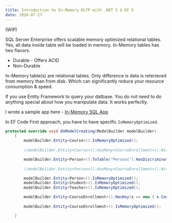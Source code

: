 ```yaml
---
title: Introduction to In-Memory OLTP with .NET 5 & EF 5 
date: 2020-07-27
---
```

(WIP)

SQL Server Enterprise offers scalable memory optimized relational tables. Yes, all data inside table will be loaded in memory. In-Memory tables has two flavors. 
- Durable - Offers ACID 
- Non-Durable 

In-Memory table(s) are relational tables. Only difference is data is reterieved from memory than from disk. Which can significantly reduce your resource consumption & speed.

If you use Entity Framework to query your datbase. You do not need to do anything special about how you manipulate data. It works perfectly.

I wrote a sample app here - [In-Memory SQL App ](https://github.com/marafiq/PerformanceBoostWithSqlServer/blob/master/PerformanceBoostWithSqlServer/Program.cs) 

In EF Code First approach, you have to have specific `IsMemoryOptimized`.

``` C#
protected override void OnModelCreating(ModelBuilder modelBuilder)
    {
        modelBuilder.Entity<Course>().IsMemoryOptimized();
        
        //modelBuilder.Entity<Course>().HasMany<CourseEnrollment>().WithOne(x => x.Course);

        modelBuilder.Entity<Person>().ToTable("Persons").HasDiscriminator<PersonRole>(nameof(Person.Role)).HasValue<Student>(PersonRole.Student).HasValue<Teacher>(PersonRole.Teacher);
        
        //modelBuilder.Entity<Person>().HasMany<CourseEnrollment>().WithOne(x => x.Student);

        modelBuilder.Entity<Person>().IsMemoryOptimized();
        modelBuilder.Entity<Student>().IsMemoryOptimized();
        modelBuilder.Entity<Teacher>().IsMemoryOptimized();

        modelBuilder.Entity<CourseEnrollment>().HasKey(x => new { x.CourseId, x.StudentId });
        
        modelBuilder.Entity<CourseEnrollment>().IsMemoryOptimized();

    }

```





